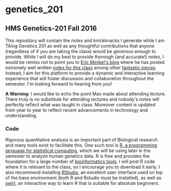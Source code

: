 # genetics_201

## HMS Genetics-201 Fall 2016

This repository will contain the notes and knickknacks I generate while I am TAing Genetics 201 as well as any thoughtful contributions that anyone (regardless of if you are taking the class) would be generous enough to provide. While I will do my best to provide thorough (and accurate!) notes, I would be remiss not to point you to [Eric Minikel's blog](http://www.cureffi.org/) where he has posted extremely well written [notes for this class](http://www.cureffi.org/tag/genetics-201/) among other [fantastic pieces](http://www.cureffi.org/2016/01/20/does-this-mean-ill-definitely-get-the-disease/). Instead, I aim for this platform to provide a dynamic and interactive learning experience that will foster discussion and collaboration throughout the semester. I'm looking forward to hearing from you!

__A Warning__: I would like to echo the point Max made about attending lecture. There truly is no substitute for attending lectures and nobody's notes will perfectly reflect what was taught in class. Moreover content is updated from year to year to reflect recent advancements in technology and understanding.

### Code

Rigorous quantitative analysis is an important part of Biological research and many tools exist to facilitate this. One such tool is [R, a programming language for statistical computing](https://www.r-project.org/), which we will be using later in the semester to analyze human genetics data. R is free and provides the foundation for a large number of [bioinformatics tools](https://www.bioconductor.org/). I will post R code where it is relevant to the class, so I encourage you to download it early. I also recommend installing [RStudio](https://www.rstudio.com/), an excellent user interface used on top of the base environment (both R and Rstudio must be installed), as well as [swirl](http://swirlstats.com/), an interactive way to learn R that is suitable for absolute beginners.
